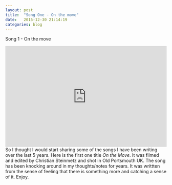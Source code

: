 ```yaml
---
layout: post
title:  "Song One - On the move"
date:   2015-12-30 21:14:19
categories: blog
---
```


Song 1  - On the move
  
<div class="col-md-8">
<iframe width="100%" height="315" src="https://www.youtube.com/embed/Co3BuE0S4fc" frameborder="0" allowfullscreen></iframe>
</div>
<div class="col-md-4">
</div>
  
<div class="col-md-12">
So I thought I would start sharing some of the songs I have been writing over the last 5 years. Here is the first one title <i>On the Move</i>. It was filmed and edited by Christian Steinmetz and shot in Old Portsmouth UK. The song has been knocking around in my thoughts/notes for years. It was writtten from the sense of feeling that there is something more and catching a sense of it. Enjoy.
</div>